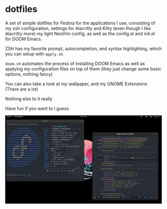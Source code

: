 # dotfiles

A set of simple dotfiles for Fedora for the applications I use, consisting of my zsh configuration, settings for Alacritty and Kitty (even though I like Alacritty more) my light NeoVim config, as well as the config.el and init.el for DOOM Emacs.

ZSH has my favorite prompt, autocompletion, and syntax highlighting, which you can setup with `apply.sh`

`doom.sh` automates the process of installing DOOM Emacs as well as applying my configuration files on top of them (they just change some basic options, nothing fancy)

You can also take a look at my wallpaper, and my GNOME Extensions (There are a lot)

Nothing else to it really

Have fun if you want to I guess

![](wallpaper/demo.png)
